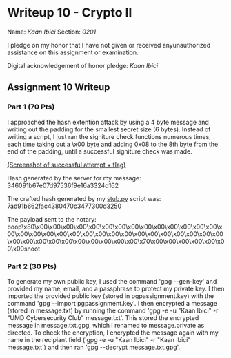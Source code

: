 Writeup 10 - Crypto II
=====

Name: *Kaan Ibici*
Section: *0201*

I pledge on my honor that I have not given or received anyunauthorized assistance on this assignment or examination.

Digital acknowledgement of honor pledge: *Kaan Ibici*

## Assignment 10 Writeup

### Part 1 (70 Pts)

I approached the hash extention attack by using a 4 byte message and writing out the padding for the smallest secret size (6 bytes). Instead of writing a script, I just ran the signiture check functions numerous times, each time taking out a \x00 byte and adding 0x08 to the 8th byte from the end of the padding, until a successful signiture check was made. 

[(Screenshot of successful attempt + flag)](part1.png)

Hash generated by the server for my message: 346091b67e07d97536f9e16a3324d162

The crafted hash generated by my [stub.py](stub.py) script was: 7ad91b662fac4380470c3477300d3250

The payload sent to the notary: boop\x80\x00\x00\x00\x00\x00\x00\x00\x00\x00\x00\x00\x00\x00\x00\x00\x00\x00\x00\x00\x00\x00\x00\x00\x00\x00\x00\x00\x00\x00\x00\x00\x00\x00\x00\x00\x00\x00\x00\x00\x00\x00\x70\x00\x00\x00\x00\x00\x00\x00snoot


### Part 2 (30 Pts)

To generate my own public key, I used the command 'gpg --gen-key' and provided my name, email, and a passphrase to protect my private key. I then imported the provided public key (stored in pgpassignment.key) with the command 'gpg --import pgpassignment.key'. I then encrypted a message (stored in message.txt) by running the command 'gpg -e -u "Kaan Ibici" -r "UMD Cybersecurity Club" message.txt'. This stored the encrypted message in message.txt.gpg, which I renamed to message.private as directed. To check the encryption, I encrypted the message again with my name in the recipiant field ('gpg -e -u "Kaan Ibici" -r "Kaan Ibici" message.txt') and then ran 'gpg --decrypt message.txt.gpg'.


